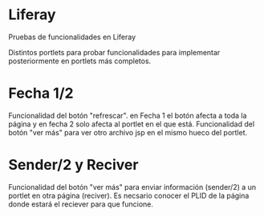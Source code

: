 # Liferay

Pruebas de funcionalidades en Liferay

Distintos portlets para probar funcionalidades para implementar posteriormente en portlets más completos. 

# Fecha 1/2

Funcionalidad del botón "refrescar". en Fecha 1 el botón afecta a toda la página y en fecha 2 solo afecta al portlet en el que está.
Funcionalidad del botón "ver más" para ver otro archivo jsp en el mismo hueco del portlet. 

# Sender/2 y Reciver

Funcionalidad del botón "ver más" para enviar información (sender/2) a un portlet en otra página (reciver). Es necsario conocer el PLID de la página donde estará el reciever para que funcione.
